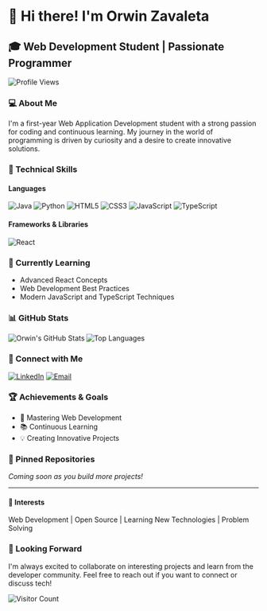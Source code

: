 # 👋 Hi there! I'm Orwin Zavaleta

## 🎓 Web Development Student | Passionate Programmer

![Profile Views](https://komarev.com/ghpvc/?username=orwinzavaleta&style=flat-square)

### 💻 About Me

I'm a first-year Web Application Development student with a strong passion for coding and continuous learning. My journey in the world of programming is driven by curiosity and a desire to create innovative solutions.

### 🚀 Technical Skills

#### Languages
![Java](https://img.shields.io/badge/Java-ED8B00?style=for-the-badge&logo=java&logoColor=white)
![Python](https://img.shields.io/badge/Python-3776AB?style=for-the-badge&logo=python&logoColor=white)
![HTML5](https://img.shields.io/badge/HTML5-E34F26?style=for-the-badge&logo=html5&logoColor=white)
![CSS3](https://img.shields.io/badge/CSS3-1572B6?style=for-the-badge&logo=css3&logoColor=white)
![JavaScript](https://img.shields.io/badge/JavaScript-F7DF1E?style=for-the-badge&logo=javascript&logoColor=black)
![TypeScript](https://img.shields.io/badge/TypeScript-007ACC?style=for-the-badge&logo=typescript&logoColor=white)

#### Frameworks & Libraries
![React](https://img.shields.io/badge/React-20232A?style=for-the-badge&logo=react&logoColor=61DAFB)

### 🌱 Currently Learning

- Advanced React Concepts
- Web Development Best Practices
- Modern JavaScript and TypeScript Techniques

### 📊 GitHub Stats

<img align="left" alt="Orwin's GitHub Stats" src="https://github-readme-stats.vercel.app/api?username=orwinzavaleta&show_icons=true&hide_border=true&theme=radical" />

<img align="center" alt="Top Languages" src="https://github-readme-stats.vercel.app/api/top-langs/?username=orwinzavaleta&layout=compact&theme=radical" />

### 🤝 Connect with Me

[![LinkedIn](https://img.shields.io/badge/LinkedIn-0077B5?style=for-the-badge&logo=linkedin&logoColor=white)](https://www.linkedin.com/in/orwin-manuel-zavaleta-villanueva-04ab3126a)
[![Email](https://img.shields.io/badge/Gmail-D14836?style=for-the-badge&logo=gmail&logoColor=white)](mailto:orwinzavaleta@gmail.com)

### 🏆 Achievements & Goals

- 🎯 Mastering Web Development
- 📚 Continuous Learning
- 💡 Creating Innovative Projects

### 📌 Pinned Repositories

*Coming soon as you build more projects!*

---

#### 💬 Interests

Web Development | Open Source | Learning New Technologies | Problem Solving

### 🌟 Looking Forward

I'm always excited to collaborate on interesting projects and learn from the developer community. Feel free to reach out if you want to connect or discuss tech!

![Visitor Count](https://visitor-badge.laobi.icu/badge?page_id=orwinzavaleta.orwinzavaleta)
